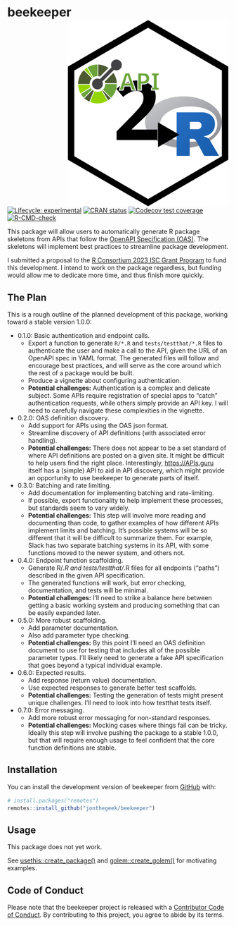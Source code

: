 
<!-- README.md is generated from README.Rmd. Please edit that file -->

# beekeeper <a href="https://jonthegeek.github.io/beekeeper/"><img src="man/figures/logo.svg" align="right" height="424" /></a>

<!-- badges: start -->

[![Lifecycle:
experimental](https://img.shields.io/badge/lifecycle-experimental-orange.svg)](https://lifecycle.r-lib.org/articles/stages.html#experimental)
[![CRAN
status](https://www.r-pkg.org/badges/version/beekeeper)](https://CRAN.R-project.org/package=beekeeper)
[![Codecov test
coverage](https://codecov.io/gh/jonthegeek/beekeeper/branch/main/graph/badge.svg)](https://app.codecov.io/gh/jonthegeek/beekeeper?branch=main)
[![R-CMD-check](https://github.com/jonthegeek/beekeeper/actions/workflows/R-CMD-check.yaml/badge.svg)](https://github.com/jonthegeek/beekeeper/actions/workflows/R-CMD-check.yaml)
<!-- badges: end -->

This package will allow users to automatically generate R package
skeletons from APIs that follow the [OpenAPI Specification
(OAS)](https://spec.openapis.org/oas/v3.1.0). The skeletons will
implement best practices to streamline package development.

I submitted a proposal to the [R Consortium 2023 ISC Grant
Program](https://www.r-consortium.org/all-projects/call-for-proposals)
to fund this development. I intend to work on the package regardless,
but funding would allow me to dedicate more time, and thus finish more
quickly.

## The Plan

This is a rough outline of the planned development of this package,
working toward a stable version 1.0.0:

- 0.1.0: Basic authentication and endpoint calls.
  - Export a function to generate `R/*.R` and `tests/testthat/*.R` files
    to authenticate the user and make a call to the API, given the URL
    of an OpenAPI spec in YAML format. The generated files will follow
    and encourage best practices, and will serve as the core around
    which the rest of a package would be built.
  - Produce a vignette about configuring authentication.
  - **Potential challenges:** Authentication is a complex and delicate
    subject. Some APIs require registration of special apps to “catch”
    authentication requests, while others simply provide an API key. I
    will need to carefully navigate these complexities in the vignette.
- 0.2.0: OAS definition discovery.
  - Add support for APIs using the OAS json format.
  - Streamline discovery of API definitions (with associated error
    handling).
  - **Potential challenges:** There does not appear to be a set standard
    of where API definitions are posted on a given site. It might be
    difficult to help users find the right place. Interestingly,
    <https://APIs.guru> itself has a (simple) API to aid in API
    discovery, which might provide an opportunity to use beekeeper to
    generate parts of itself.
- 0.3.0: Batching and rate limiting.
  - Add documentation for implementing batching and rate-limiting.
  - If possible, export functionality to help implement these processes,
    but standards seem to vary widely.
  - **Potential challenges:** This step will involve more reading and
    documenting than code, to gather examples of how different APIs
    implement limits and batching. It’s possible systems will be so
    different that it will be difficult to summarize them. For example,
    Slack has two separate batching systems in its API, with some
    functions moved to the newer system, and others not.
- 0.4.0: Endpoint function scaffolding.
  - Generate R/*.R and tests/testthat/*.R files for all endpoints
    (“paths”) described in the given API specification.
  - The generated functions will work, but error checking,
    documentation, and tests will be minimal.
  - **Potential challenges:** I’ll need to strike a balance here between
    getting a basic working system and producing something that can be
    easily expanded later.
- 0.5.0: More robust scaffolding.
  - Add parameter documentation.
  - Also add parameter type checking.
  - **Potential challenges:** By this point I’ll need an OAS definition
    document to use for testing that includes all of the possible
    parameter types. I’ll likely need to generate a fake API
    specification that goes beyond a typical individual example.
- 0.6.0: Expected results.
  - Add response (return value) documentation.
  - Use expected responses to generate better test scaffolds.
  - **Potential challenges:** Testing the generation of tests might
    present unique challenges. I’ll need to look into how testthat tests
    itself.
- 0.7.0: Error messaging.
  - Add more robust error messaging for non-standard responses.
  - **Potential challenges:** Mocking cases where things fail can be
    tricky. Ideally this step will involve pushing the package to a
    stable 1.0.0, but that will require enough usage to feel confident
    that the core function definitions are stable.

## Installation

You can install the development version of beekeeper from
[GitHub](https://github.com/) with:

``` r
# install.packages("remotes")
remotes::install_github("jonthegeek/beekeeper")
```

## Usage

This package does not yet work.

See
[usethis::create_package()](https://usethis.r-lib.org/reference/create_package.html)
and
[golem::create_golem()](https://thinkr-open.github.io/golem/reference/create_golem.html)
for motivating examples.

## Code of Conduct

Please note that the beekeeper project is released with a [Contributor
Code of
Conduct](https://jonthegeek.github.io/beekeeper/CODE_OF_CONDUCT.html).
By contributing to this project, you agree to abide by its terms.
